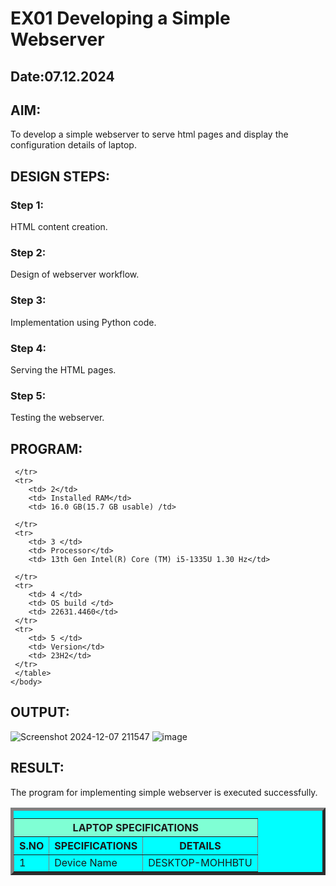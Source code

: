 # EX01 Developing a Simple Webserver
## Date:07.12.2024

## AIM:
To develop a simple webserver to serve html pages and display the configuration details of laptop.

## DESIGN STEPS:
### Step 1: 
HTML content creation.

### Step 2:
Design of webserver workflow.

### Step 3:
Implementation using Python code.

### Step 4:
Serving the HTML pages.

### Step 5:
Testing the webserver.

## PROGRAM:
<html>
    <body>
    <title>LENOVO THINKPAD </title>
    <table border="5" bgcolor="cyan" cellpadding="10"> 
    <caption align="center"></caption> 
    <th colspan="7" align="center" bgcolor="aquamarine"> LAPTOP SPECIFICATIONS </th>
     <tr>
        <th>S.NO</th>
        <th>SPECIFICATIONS</th>
        <th>DETAILS</th>
     </tr>
     <tr> 
        <td> 1</td>
        <td> Device Name</td>
        <td> DESKTOP-MOHHBTU</td>
        
     </tr>
     <tr>
        <td> 2</td> 
        <td> Installed RAM</td>
        <td> 16.0 GB(15.7 GB usable) /td>
        
     </tr>
     <tr>
        <td> 3 </td>
        <td> Processor</td>
        <td> 13th Gen Intel(R) Core (TM) i5-1335U 1.30 Hz</td>
        
     </tr>
     <tr>
        <td> 4 </td>
        <td> OS build </td>
        <td> 22631.4460</td>
     </tr>
     <tr>
        <td> 5 </td>
        <td> Version</td>
        <td> 23H2</td>
     </tr>
     </table>
    </body>
</html>


## OUTPUT:
![Screenshot 2024-12-07 211547](https://github.com/user-attachments/assets/68f77daa-feed-4cca-85a3-87cd1d275c1b)
![image](https://github.com/user-attachments/assets/30ea89ec-5832-48ed-bf76-d1b436df12de)



## RESULT:
The program for implementing simple webserver is executed successfully.
